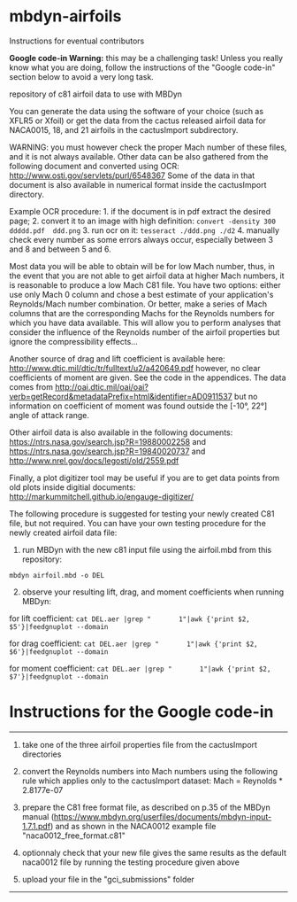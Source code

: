 # mbdyn-airfoils
Instructions for eventual contributors

**Google code-in Warning:** this may be a challenging task! Unless you really know what you are doing, follow the instructions of the "Google code-in" section below to avoid a very long task.

repository of c81 airfoil data to use with MBDyn

You can generate the data using the software of your choice (such as XFLR5 or Xfoil) or get the data from the cactus released airfoil data for NACA0015, 18, and 21 airfoils in the cactusImport subdirectory.

WARNING: you must however check the proper Mach number of these files, and it is not always available. Other data can be also gathered from the following document and converted using OCR: http://www.osti.gov/servlets/purl/6548367  Some of the data in that document is also available in numerical format inside the cactusImport directory.

Example OCR procedure: 1. if the document is in pdf extract the desired page; 2. convert it to an image with high definition: `convert -density 300 ddddd.pdf  ddd.png` 3. run ocr on it: `tesseract ./ddd.png ./d2` 4. manually check every number as some errors always occur, especially between 3 and 8 and between 5 and 6.


Most data you will be able to obtain will be for low Mach number, thus, in the event that you are not able to get airfoil data at higher Mach numbers, it is reasonable to produce a low Mach C81 file. You have two options: either use only Mach 0 column and chose a best estimate of your application's Reynolds/Mach number combination. Or better, make a series of Mach columns that are the corresponding Machs for the Reynolds numbers for which you have data available. This will allow you to perform analyses that consider the influence of the Reynolds number of the airfoil properties but ignore the compressibility effects...

Another source of drag and lift coefficient is available here: http://www.dtic.mil/dtic/tr/fulltext/u2/a420649.pdf however, no clear coefficients of moment are given. See the code in the appendices. The data comes from http://oai.dtic.mil/oai/oai?verb=getRecord&metadataPrefix=html&identifier=AD0911537 but no information on coefficient of moment was found outside the [-10°, 22°] angle of attack range.

Other airfoil data is also available in the following documents: https://ntrs.nasa.gov/search.jsp?R=19880002258 and https://ntrs.nasa.gov/search.jsp?R=19840020737 and http://www.nrel.gov/docs/legosti/old/2559.pdf

Finally, a plot digitizer tool may be useful if you are to get data points from old plots inside digitial documents: http://markummitchell.github.io/engauge-digitizer/

The following procedure is suggested for testing your newly created C81 file, but not required. You can have your own testing procedure for the newly created airfoil data file:


1. run MBDyn with the new c81 input file using the airfoil.mbd from this repository:

  `mbdyn airfoil.mbd -o DEL`
  
2. observe your resulting lift, drag, and moment coefficients when running MBDyn:

  for lift coefficient:  `cat DEL.aer |grep "       1"|awk {'print $2, $5'}|feedgnuplot --domain`
  
  for drag coefficient:  `cat DEL.aer |grep "       1"|awk {'print $2, $6'}|feedgnuplot --domain`
  
  for moment coefficient:  `cat DEL.aer |grep "       1"|awk {'print $2, $7'}|feedgnuplot --domain`


Instructions for the Google code-in
======

---

1. take one of the three airfoil properties file from the cactusImport directories

2. convert the Reynolds numbers into Mach numbers using the following rule which applies only to the cactusImport dataset: Mach = Reynolds * 2.8177e-07

3. prepare the C81 free format file, as described on p.35 of the MBDyn manual (https://www.mbdyn.org/userfiles/documents/mbdyn-input-1.7.1.pdf) and as shown in the NACA0012 example file "naca0012_free_format.c81"

4. optionnaly check that your new file gives the same results as the default naca0012 file by running the testing procedure given above

5. upload your file in the "gci_submissions" folder


---
